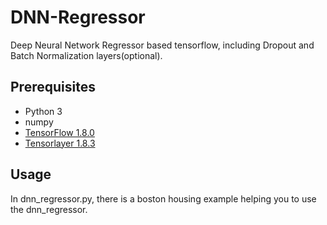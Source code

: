 # DNN-Regressor
Deep Neural Network Regressor based tensorflow, including Dropout and Batch Normalization layers(optional).

## Prerequisites

- Python 3
- numpy
- [TensorFlow 1.8.0](https://github.com/tensorflow/tensorflow)
- [Tensorlayer 1.8.3](https://github.com/tensorlayer/tensorlayer)

## Usage
In dnn_regressor.py, there is a boston housing example helping you to use the dnn_regressor.
